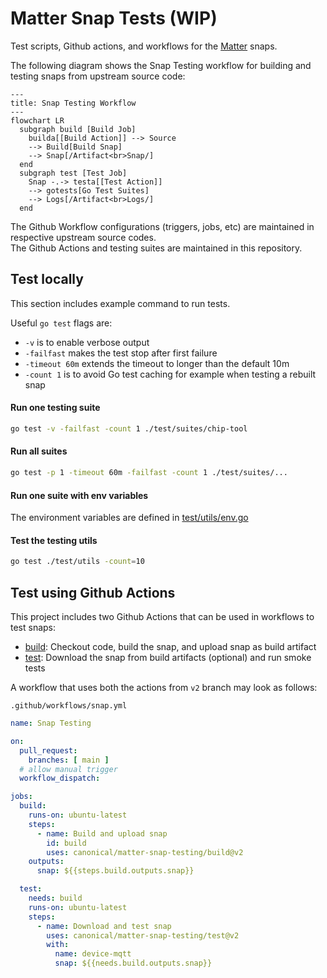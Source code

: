 # Matter Snap Tests (WIP)
Test scripts, Github actions, and workflows for the [Matter](https://github.com/project-chip/connectedhomeip/tree/master) snaps.

The following diagram shows the Snap Testing workflow for building and testing snaps from upstream source code:
```mermaid
---
title: Snap Testing Workflow
---
flowchart LR
  subgraph build [Build Job]
    builda[[Build Action]] --> Source
    --> Build[Build Snap]
    --> Snap[/Artifact<br>Snap/]
  end
  subgraph test [Test Job]
    Snap -.-> testa[[Test Action]]
    --> gotests[Go Test Suites]
    --> Logs[/Artifact<br>Logs/]
  end
```

The Github Workflow configurations (triggers, jobs, etc) are maintained in respective upstream source codes.  
The Github Actions and testing suites are maintained in this repository.

## Test locally
This section includes example command to run tests.

Useful `go test` flags are:
- `-v` is to enable verbose output
- `-failfast` makes the test stop after first failure
- `-timeout 60m` extends the timeout to longer than the default 10m
- `-count 1` is to avoid Go test caching for example when testing a rebuilt snap

#### Run one testing suite
```bash
go test -v -failfast -count 1 ./test/suites/chip-tool
```

#### Run all suites
```bash
go test -p 1 -timeout 60m -failfast -count 1 ./test/suites/...
```

#### Run one suite with env variables
The environment variables are defined in [test/utils/env.go](./test/utils/env.go)

#### Test the testing utils
```bash
go test ./test/utils -count=10
```

## Test using Github Actions
This project includes two Github Actions that can be used in workflows to test snaps:
* [build](./build): Checkout code, build the snap, and upload snap as build artifact
* [test](./test): Download the snap from build artifacts (optional) and run smoke tests

A workflow that uses both the actions from `v2` branch may look as follows:

`.github/workflows/snap.yml`
```yaml
name: Snap Testing

on:
  pull_request:
    branches: [ main ]
  # allow manual trigger
  workflow_dispatch:

jobs:
  build:
    runs-on: ubuntu-latest
    steps:
      - name: Build and upload snap
        id: build
        uses: canonical/matter-snap-testing/build@v2
    outputs:
      snap: ${{steps.build.outputs.snap}}

  test:
    needs: build
    runs-on: ubuntu-latest
    steps:
      - name: Download and test snap
        uses: canonical/matter-snap-testing/test@v2
        with:
          name: device-mqtt
          snap: ${{needs.build.outputs.snap}}
```

